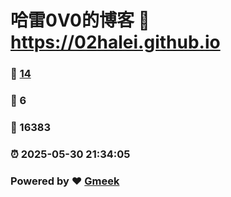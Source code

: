 # 哈雷0V0的博客 :link: https://02halei.github.io 
### :page_facing_up: [14](https://02halei.github.io/tag.html) 
### :speech_balloon: 6 
### :hibiscus: 16383 
### :alarm_clock: 2025-05-30 21:34:05 
### Powered by :heart: [Gmeek](https://github.com/Meekdai/Gmeek)

